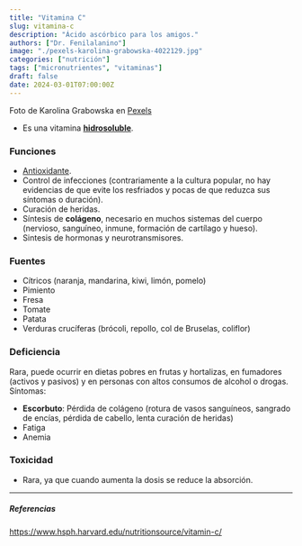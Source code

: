 ```yaml
---
title: "Vitamina C"
slug: vitamina-c
description: "Ácido ascórbico para los amigos."
authors: ["Dr. Fenilalanino"]
image: "./pexels-karolina-grabowska-4022129.jpg"
categories: ["nutrición"]
tags: ["micronutrientes", "vitaminas"]
draft: false
date: 2024-03-01T07:00:00Z
---
```


<span class="attribution">Foto de Karolina Grabowska en [Pexels](https://www.pexels.com/photo/slices-of-orange-on-cutting-board-4022129/)</span>


- Es una vitamina **[hidrosoluble](../vitaminas)**.

### Funciones
- [Antioxidante](../antioxidantes).
- Control de infecciones (contrariamente a la cultura popular, no hay evidencias de que evite los resfriados y pocas de que reduzca sus síntomas o duración).
- Curación de heridas.
- Síntesis de **colágeno**, necesario en muchos sistemas del cuerpo (nervioso, sanguíneo, inmune, formación de cartílago y hueso).
- Sintesis de hormonas y neurotransmisores.

### Fuentes
- Cítricos (naranja, mandarina, kiwi, limón, pomelo)
- Pimiento
- Fresa
- Tomate
- Patata
- Verduras crucíferas (brócoli, repollo, col de Bruselas, coliflor)

### Deficiencia
Rara, puede ocurrir en dietas pobres en frutas y hortalizas, en fumadores (activos y pasivos) y en personas con altos consumos de alcohol o drogas. Síntomas:
- **Escorbuto**: Pérdida de colágeno (rotura de vasos sanguíneos, sangrado de encías, pérdida de cabello, lenta curación de heridas)
- Fatiga
- Anemia

### Toxicidad
- Rara, ya que cuando aumenta la dosis se reduce la absorción.
---

##### Referencias

https://www.hsph.harvard.edu/nutritionsource/vitamin-c/
